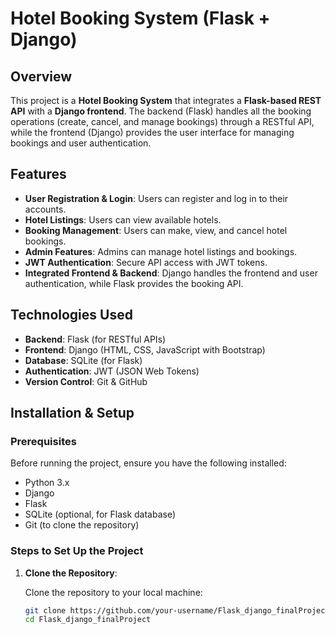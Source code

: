 # Hotel Booking System (Flask + Django)

## Overview

This project is a **Hotel Booking System** that integrates a **Flask-based REST API** with a **Django frontend**. The backend (Flask) handles all the booking operations (create, cancel, and manage bookings) through a RESTful API, while the frontend (Django) provides the user interface for managing bookings and user authentication.

## Features

- **User Registration & Login**: Users can register and log in to their accounts.
- **Hotel Listings**: Users can view available hotels.
- **Booking Management**: Users can make, view, and cancel hotel bookings.
- **Admin Features**: Admins can manage hotel listings and bookings.
- **JWT Authentication**: Secure API access with JWT tokens.
- **Integrated Frontend & Backend**: Django handles the frontend and user authentication, while Flask provides the booking API.

## Technologies Used

- **Backend**: Flask (for RESTful APIs)
- **Frontend**: Django (HTML, CSS, JavaScript with Bootstrap)
- **Database**: SQLite (for Flask)
- **Authentication**: JWT (JSON Web Tokens)
- **Version Control**: Git & GitHub

## Installation & Setup

### Prerequisites

Before running the project, ensure you have the following installed:

- Python 3.x
- Django
- Flask
- SQLite (optional, for Flask database)
- Git (to clone the repository)

### Steps to Set Up the Project

1. **Clone the Repository**:

   Clone the repository to your local machine:

   ```bash
   git clone https://github.com/your-username/Flask_django_finalProject.git
   cd Flask_django_finalProject
